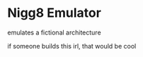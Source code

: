 # Nigg8 Emulator

emulates a fictional architecture

if someone builds this irl, that would be cool

